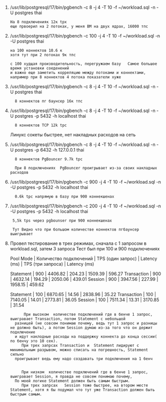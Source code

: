 1) /usr/lib/postgresql/17/bin/pgbench -c 8 -j 4 -T 10 -f ~/workload.sql -n -U postgres thai
 
       На 8 подключенияк 12к tpx
       еще првоерил на 2 потоках, у меня ВМ на двух ядрах, 16000 тпс

2) /usr/lib/postgresql/17/bin/pgbench -c 100 -j 4 -T 10 -f ~/workload.sql -n -U postgres thai
     
       на 100 коннектов 10.6 к
       хотя тут при 2 потоках 9к тпс
     
       c 100 худщая производительность, перегружаем базу   Самое большое время установки соеденений
       и важно еще заметить корреляцию между потоками и коннектами, например при 8 коннектов 4 потока показатели хуже
 
3) /usr/lib/postgresql/17/bin/pgbench -c 8 -j 4 -T 10 -f ~/workload.sql -n -U postgres thai
      
         8 коннектов пг баунсер 16к тпс

4) /usr/lib/postgresql/17/bin/pgbench -c 8 -j 4 -T 10 -f ~/workload.sql -n -U postgres -p 5432 -h localhost thai 
   
         8 коннектов TCP 12k tpc

   Линукс сокеты быстрее, нет накладных расходов на сеть

5) /usr/lib/postgresql/17/bin/pgbench -c 8 -j 4 -T 10 -f ~/workload.sql -n -U postgres -p 6432 -h 127.0.0.1 thai

         8 коннектов PgBouncer 9.7k tpc

         При 8 подключениях  PgBouncer проигрывает из-за своих накладных расходов

6) /usr/lib/postgresql/17/bin/pgbench -c 900 -j 4 -T 10 -f ~/workload.sql -n -U postgres -p 5432 -h localhost thai
      
         0.6k tpc напрямую в базу при 900 коннекшенах

7)  /usr/lib/postgresql/17/bin/pgbench -c 200 -j 4 -T 10 -f ~/workload.sql -n -U postgres -p 5432 -h localhost thai

         5,5k tps через pgbounser при 900 коннекшенах
         
         Тут Видно что при большом количестве коннектов пгбаунсер выигрывает

8) Провел тестирование в трех режимах, сначала с 1 запросом в workload.sql, затем 3 запроса
 Тест был при 100 и 900 подключениях


   Pool Mode	| Количество подключений	| TPS (один запрос)	| Latency (ms)	| TPS (три запроса)	   | Latency (ms)

   Statement	|    900                    |  4406.82          |     204.23    |         1509.39      |	 596.27
   Transaction	|    900                    |  4632.14          |     194.29    |         2050.06      |	 439.01
   Session	    |    900                    |  3947.56          |     227.99    |         1958.15  	   |     459.62
  
   Statement	|    100	                |  6870.65	        |      14.56	|         2838.96	   |      35.22
   Transaction	|    100	                |  7140.05	        |      14.01	|         2773.81	   |      36.05
   Session	    |    100	                |  7511.34	        |      13.31	|         3170.85	   |      31.54

             При высоком  количестве подключений где в бенче 1 запрос, выигравает Transaction, потом Statement с небольшой 
         разницей (не совсем понимаю почему, ведь тут 1 запрос и разницы не должно быть), а потом Session думаю из-за того что он держит подключение
         и идут наклодные расходы на поддержку коннекта до конца сессии( по бенчу это 10 сек).
            При трех запрсах Transaction и  Statement лидируют с минимальным разрывом, можно списать на погрешность, Statement сильно
         проигрывает ведь ему надо создавать три подключения на 1 бенч


            При низком  количестве подключений где в бенче 1 запрос, выигравает Session, я правда не совсем понимаю почему,
         По моей логике Statement должен быть самым быстрым. 
            При трех запрсах   Session тоже быстрее, на втором месте Statement, хотя я бы подумал что тут уже Transaction должен быть быстрым самым. 

